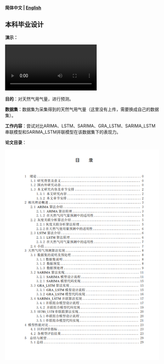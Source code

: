 **简体中文 | [English](README_EN.md)**

## 本科毕业设计

**演示：**

<video src="pic\demonstration.mp4"></video>

**目的**：对天然气用气量，进行预测。

**数据集**：数据集为采集得到的天然气用气量（这里没有上传，需要换成自己的数据集）。

**工作内容**：尝试对比ARIMA、LSTM、SARIMA、GRA_LSTM、SARIMA_LSTM串联模型和SARIMA_LSTM并联模型在该数据集下的表现力。

**论文目录**：

![image-20230324131035782](pic\catalogue.png)